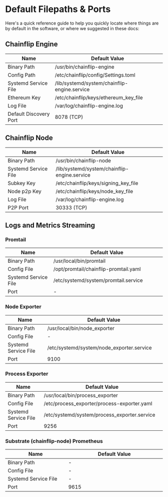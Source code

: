 # Default Filepaths & Ports

Here's a quick reference guide to help you quickly locate where things are by default in the software, or where we suggested in these docs:

## Chainflip Engine

<table><thead><tr><th width="249.33333333333331">Name</th><th width="445">Default Value</th></tr></thead><tbody><tr><td>Binary Path</td><td>/usr/bin/chainflip-engine</td></tr><tr><td>Config Path</td><td>/etc/chainflip/config/Settings.toml</td></tr><tr><td>Systemd Service File</td><td>/lib/systemd/system/chainflip-engine.service</td></tr><tr><td>Ethereum Key</td><td>/etc/chainflip/keys/ethereum_key_file</td></tr><tr><td>Log File</td><td>/var/log/chainflip-engine.log</td></tr><tr><td>Default Discovery Port</td><td>8078 (TCP)</td></tr></tbody></table>

## Chainflip Node

<table><thead><tr><th width="249.33333333333331">Name</th><th width="445">Default Value</th></tr></thead><tbody><tr><td>Binary Path</td><td>/usr/bin/chainflip-node</td></tr><tr><td>Systemd Service File</td><td>/lib/systemd/system/chainflip-engine.service</td></tr><tr><td>Subkey Key</td><td>/etc/chainflip/keys/signing_key_file</td></tr><tr><td>Node p2p Key</td><td>/etc/chainflip/keys/node_key_file</td></tr><tr><td>Log File</td><td>/var/log/chainflip-engine.log</td></tr><tr><td>P2P Port</td><td>30333 (TCP)</td></tr></tbody></table>



## Logs and Metrics Streaming

### Promtail

<table><thead><tr><th width="249.33333333333331">Name</th><th width="445">Default Value</th></tr></thead><tbody><tr><td>Binary Path</td><td>/usr/local/bin/promtail</td></tr><tr><td>Config File</td><td>/opt/promtail/chainflip-promtail.yaml</td></tr><tr><td>Systemd Service File</td><td>/etc/systemd/system/promtail.service</td></tr><tr><td>Port</td><td>-</td></tr></tbody></table>

### Node Exporter

<table><thead><tr><th width="249.33333333333331">Name</th><th width="445">Default Value</th></tr></thead><tbody><tr><td>Binary Path</td><td>/usr/local/bin/node_exporter</td></tr><tr><td>Config File</td><td>-</td></tr><tr><td>Systemd Service File</td><td>/etc/systemd/system/node_exporter.service</td></tr><tr><td>Port</td><td>9100</td></tr></tbody></table>

### Process Exporter

<table><thead><tr><th width="249.33333333333331">Name</th><th width="445">Default Value</th></tr></thead><tbody><tr><td>Binary Path</td><td>/usr/local/bin/process_exporter</td></tr><tr><td>Config File</td><td>/etc/process_exporter/process-exporter.yaml</td></tr><tr><td>Systemd Service File</td><td>/etc/systemd/system/process_exporter.service</td></tr><tr><td>Port</td><td>9256</td></tr></tbody></table>

### Substrate (chainflip-node) Prometheus

<table><thead><tr><th width="249.33333333333331">Name</th><th width="445">Default Value</th></tr></thead><tbody><tr><td>Binary Path</td><td>-</td></tr><tr><td>Config File</td><td>-</td></tr><tr><td>Systemd Service File</td><td>-</td></tr><tr><td>Port</td><td>9615</td></tr></tbody></table>
